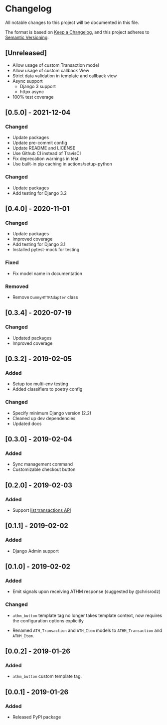 # Changelog

All notable changes to this project will be documented in this file.

The format is based on [Keep a Changelog](https://keepachangelog.com/en/1.0.0/),
and this project adheres to [Semantic Versioning](https://semver.org/spec/v2.0.0.html).

## [Unreleased]

- Allow usage of custom Transaction model
- Allow usage of custom callback View
- Strict data validation in template and callback view
- Async support
    - Django 3 support
    - httpx async
- 100% test coverage

## [0.5.0] - 2021-12-04

### Changed
- Update packages
- Update pre-commit config
- Update README and LICENSE
- Use Github CI instead of TravisCI
- Fix deprecation warnings in test
- Use built-in pip caching in actions/setup-python

### Changed

- Update packages
- Add testing for Django 3.2

## [0.4.0] - 2020-11-01

### Changed

- Update packages
- Improved coverage
- Add testing for Django 3.1
- Installed pytest-mock for testing

### Fixed

- Fix model name in documentation

### Removed
- Remove `DummyHTTPAdapter` class


## [0.3.4] - 2020-07-19

### Changed

- Updated packages
- Improved coverage

## [0.3.2] - 2019-02-05

### Added

- Setup tox multi-env testing
- Added classifiers to poetry config

### Changed

- Specify minimum Django version (2.2)
- Cleaned up dev dependencies
- Updated docs

## [0.3.0] - 2019-02-04

### Added

- Sync management command
- Customizable checkout button

## [0.2.0] - 2019-02-03

### Added
- Support [list transactions API](https://github.com/evertec/athmovil-javascript-api#transactions)

## [0.1.1] - 2019-02-02

### Added

- Django Admin support

## [0.1.0] - 2019-02-02

### Added

- Emit signals upon receiving ATHM response (suggested by @chrisrodz)

### Changed
- `athm_button` template tag no longer takes template context, now requires the configuration options explicitly

- Renamed `ATH_Transaction` and `ATH_Item` models to `ATHM_Transaction` and `ATHM_Item`.

## [0.0.2] - 2019-01-26

### Added

- `athm_button` custom template tag.

## [0.0.1] - 2019-01-26

### Added

- Released PyPI package
